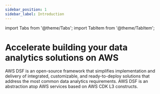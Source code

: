 ```yaml
---
sidebar_position: 1
sidebar_label: Introduction
---
```

import Tabs from '@theme/Tabs';
import TabItem from '@theme/TabItem';

# Accelerate building your data analytics solutions on AWS

AWS DSF is an open-source framework that simplifies implementation and delivery of integrated, customizable, and ready-to-deploy solutions that address the most common data analytics requirements. AWS DSF is an abstraction atop AWS services based on AWS CDK L3 constructs.

